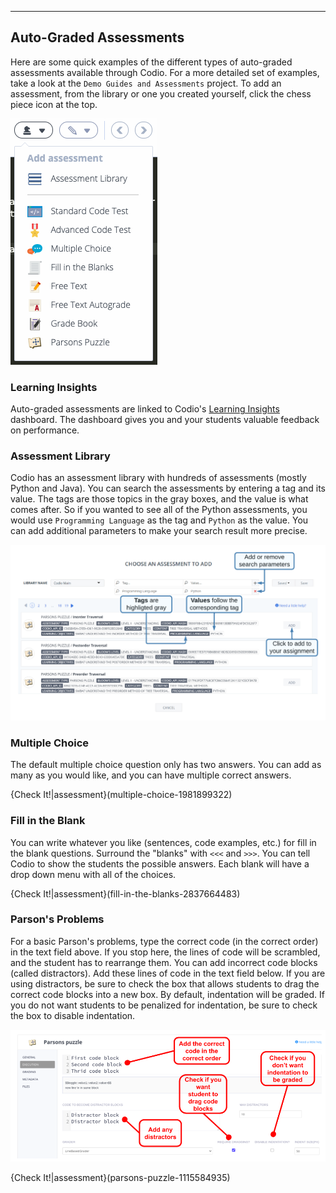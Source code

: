 ----------

## Auto-Graded Assessments
Here are some quick examples of the different types of auto-graded assessments available through Codio. For a more detailed set of examples, take a look at the `Demo Guides and Assessments` project. To add an assessment, from the library or one you created yourself, click the chess piece icon at the top.

![Assessments](.guides/img/assessments.png)

### Learning Insights
Auto-graded assessments are linked to Codio's [Learning Insights](https://www.codio.com/blog/codio-advanced-student-learning-insights) dashboard. The dashboard gives you and your students valuable feedback on performance.

### Assessment Library
Codio has an assessment library with hundreds of assessments (mostly Python and Java). You can search the assessments by entering a tag and its value. The tags are those topics in the gray boxes, and the value is what comes after. So if you wanted to see all of the Python assessments, you would use `Programming Language` as the tag and `Python` as the value. You can add additional parameters to make your search result more precise.

![Assessment Library](.guides/img/assessment-library.png)

### Multiple Choice
The default multiple choice question only has two answers. You can add as many as you would like, and you can have multiple correct answers.

{Check It!|assessment}(multiple-choice-1981899322)

### Fill in the Blank
You can write whatever you like (sentences, code examples, etc.) for fill in the blank questions. Surround the "blanks" with `<<<` and `>>>`. You can tell Codio to show the students the possible answers. Each blank will have a drop down menu with all of the choices.

{Check It!|assessment}(fill-in-the-blanks-2837664483)

### Parson's Problems
For a basic Parson's problems, type the correct code (in the correct order) in the text field above. If you stop here, the lines of code will be scrambled, and the student has to rearrange them. You can add incorrect code blocks (called distractors). Add these lines of code in the text field below. If you are using distractors, be sure to check the box that allows students to drag the correct code blocks into a new box. By default, indentation will be graded. If you do not want students to be penalized for indentation, be sure to check the box to disable indentation.

![Parsons UI](.guides/img/new_parsons_ui.png)

{Check It!|assessment}(parsons-puzzle-1115584935)

